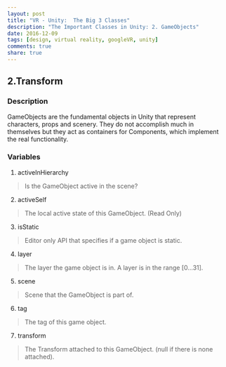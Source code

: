 ```yaml
---
layout: post
title: "VR - Unity:  The Big 3 Classes"
description: "The Important Classes in Unity: 2. GameObjects"
date: 2016-12-09
tags: [design, virtual reality, googleVR, unity]
comments: true
share: true
---
```


## 2.Transform 

### Description

GameObjects are the fundamental objects in Unity that represent characters, 
props and scenery. They do not accomplish much in themselves but they act as 
containers for Components, which implement the real functionality.

### Variables

1. activeInHierarchy

> Is the GameObject active in the scene?

2. activeSelf	

> The local active state of this GameObject. (Read Only)

3. isStatic	

> Editor only API that specifies if a game object is static.

4. layer	

> The layer the game object is in. A layer is in the range [0...31].

5. scene	

> Scene that the GameObject is part of.

6. tag	

> The tag of this game object.

7. transform	

> The Transform attached to this GameObject. (null if there is none attached).
